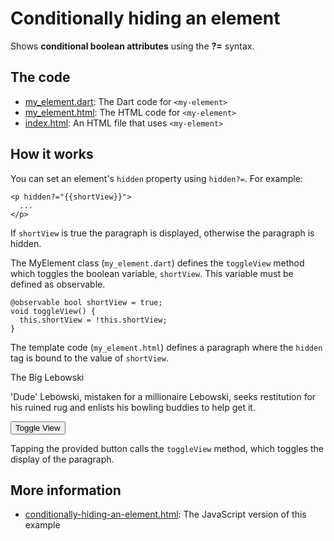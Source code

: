 # Conditionally hiding an element

Shows **conditional boolean attributes** using the **?=** syntax.

## The code

* [my_element.dart](https://github.com/dart-lang/polymer-dart-snippets/blob/master/web/control_flow/conditionally_hiding_an_element/my_element.dart): 
  The Dart code for `<my-element>`
* [my_element.html](https://github.com/dart-lang/polymer-dart-snippets/blob/master/web/control_flow/conditionally_hiding_an_element/my_element.html): 
  The HTML code for `<my-element>`
* [index.html](https://github.com/dart-lang/polymer-dart-snippets/blob/master/web/control_flow/conditionally_hiding_an_element/index.html):
  An HTML file that uses `<my-element>`

## How it works

You can set an element's `hidden` property using `hidden?=`. For example:

    <p hidden?="{{shortView}}">
      ...
    </p>

If `shortView` is true the paragraph is displayed, otherwise the paragraph
is hidden.

The MyElement class (`my_element.dart`) defines the `toggleView`  method
which toggles the boolean variable, `shortView`. This variable  must
be defined as observable.

    @observable bool shortView = true;
    void toggleView() {
      this.shortView = !this.shortView;
    }

The template code (`my_element.html`) defines a paragraph where the
`hidden` tag is bound to the value of `shortView`.

   <div>The Big Lebowski</div>
    <p hidden?="{{shortView}}">
      'Dude' Lebowski, mistaken for a millionaire Lebowski, seeks restitution
      for his ruined rug and enlists his bowling buddies to help get it.
    </p>
    <button on-tap="{{toggleView}}">Toggle View</button>

Tapping the provided button calls the `toggleView` method, which toggles the
display of the paragraph.

## More information

* [conditionally-hiding-an-element.html](https://github.com/PolymerLabs/polymer-snippets/blob/35a0312c5645f2538ccd3fc20ef3d569c2d99d47/snippets/control-flow/conditionally-hiding-an-element.html):
  The JavaScript version of this example

